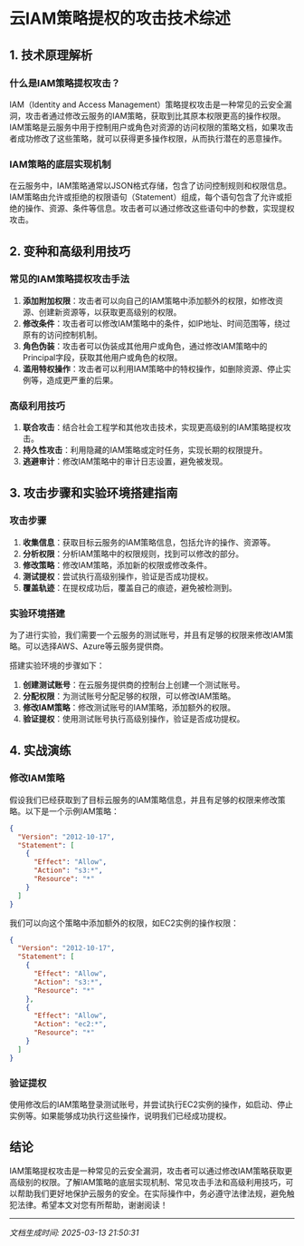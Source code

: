 # 云IAM策略提权的攻击技术综述

## 1. 技术原理解析

### 什么是IAM策略提权攻击？

IAM（Identity and Access Management）策略提权攻击是一种常见的云安全漏洞，攻击者通过修改云服务的IAM策略，获取到比其原本权限更高的操作权限。IAM策略是云服务中用于控制用户或角色对资源的访问权限的策略文档，如果攻击者成功修改了这些策略，就可以获得更多操作权限，从而执行潜在的恶意操作。

### IAM策略的底层实现机制

在云服务中，IAM策略通常以JSON格式存储，包含了访问控制规则和权限信息。IAM策略由允许或拒绝的权限语句（Statement）组成，每个语句包含了允许或拒绝的操作、资源、条件等信息。攻击者可以通过修改这些语句中的参数，实现提权攻击。

## 2. 变种和高级利用技巧

### 常见的IAM策略提权攻击手法

1. **添加附加权限**：攻击者可以向自己的IAM策略中添加额外的权限，如修改资源、创建新资源等，以获取更高级别的权限。
2. **修改条件**：攻击者可以修改IAM策略中的条件，如IP地址、时间范围等，绕过原有的访问控制机制。
3. **角色伪装**：攻击者可以伪装成其他用户或角色，通过修改IAM策略中的Principal字段，获取其他用户或角色的权限。
4. **滥用特权操作**：攻击者可以利用IAM策略中的特权操作，如删除资源、停止实例等，造成更严重的后果。

### 高级利用技巧

1. **联合攻击**：结合社会工程学和其他攻击技术，实现更高级别的IAM策略提权攻击。
2. **持久性攻击**：利用隐藏的IAM策略或定时任务，实现长期的权限提升。
3. **逃避审计**：修改IAM策略中的审计日志设置，避免被发现。

## 3. 攻击步骤和实验环境搭建指南

### 攻击步骤

1. **收集信息**：获取目标云服务的IAM策略信息，包括允许的操作、资源等。
2. **分析权限**：分析IAM策略中的权限规则，找到可以修改的部分。
3. **修改策略**：修改IAM策略，添加新的权限或修改条件。
4. **测试提权**：尝试执行高级别操作，验证是否成功提权。
5. **覆盖轨迹**：在提权成功后，覆盖自己的痕迹，避免被检测到。

### 实验环境搭建

为了进行实验，我们需要一个云服务的测试账号，并且有足够的权限来修改IAM策略。可以选择AWS、Azure等云服务提供商。

搭建实验环境的步骤如下：

1. **创建测试账号**：在云服务提供商的控制台上创建一个测试账号。
2. **分配权限**：为测试账号分配足够的权限，可以修改IAM策略。
3. **修改IAM策略**：修改测试账号的IAM策略，添加额外的权限。
4. **验证提权**：使用测试账号执行高级别操作，验证是否成功提权。

## 4. 实战演练

### 修改IAM策略

假设我们已经获取到了目标云服务的IAM策略信息，并且有足够的权限来修改策略。以下是一个示例IAM策略：

```json
{
  "Version": "2012-10-17",
  "Statement": [
    {
      "Effect": "Allow",
      "Action": "s3:*",
      "Resource": "*"
    }
  ]
}
```

我们可以向这个策略中添加额外的权限，如EC2实例的操作权限：

```json
{
  "Version": "2012-10-17",
  "Statement": [
    {
      "Effect": "Allow",
      "Action": "s3:*",
      "Resource": "*"
    },
    {
      "Effect": "Allow",
      "Action": "ec2:*",
      "Resource": "*"
    }
  ]
}
```

### 验证提权

使用修改后的IAM策略登录测试账号，并尝试执行EC2实例的操作，如启动、停止实例等。如果能够成功执行这些操作，说明我们已经成功提权。

## 结论

IAM策略提权攻击是一种常见的云安全漏洞，攻击者可以通过修改IAM策略获取更高级别的权限。了解IAM策略的底层实现机制、常见攻击手法和高级利用技巧，可以帮助我们更好地保护云服务的安全。在实际操作中，务必遵守法律法规，避免触犯法律。希望本文对您有所帮助，谢谢阅读！

---

*文档生成时间: 2025-03-13 21:50:31*
